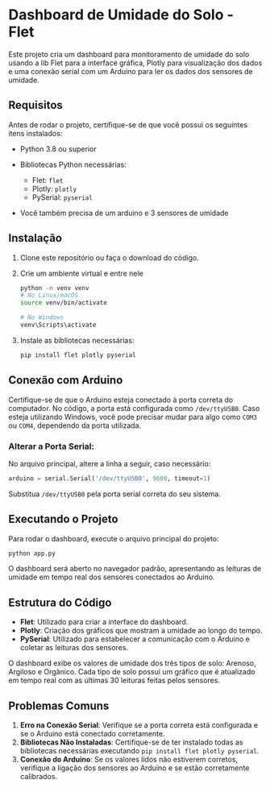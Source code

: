 # Dashboard de Umidade do Solo - Flet

Este projeto cria um dashboard para monitoramento de umidade do solo usando a lib Flet para a interface gráfica, Plotly para visualização dos dados e uma conexão serial com um Arduino para ler os dados dos sensores de umidade.

## Requisitos

Antes de rodar o projeto, certifique-se de que você possui os seguintes itens instalados:

- Python 3.8 ou superior
- Bibliotecas Python necessárias:
  - Flet: `flet`
  - Plotly: `plotly`
  - PySerial: `pyserial`
 
- Você também precisa de um arduino e 3 sensores de umidade

## Instalação

1. Clone este repositório ou faça o download do código.
2. Crie um ambiente virtual e entre nele

   ```sh
   python -m venv venv
   # No Linux/macOS
   source venv/bin/activate
   
   # No Windows
   venv\Scripts\activate
   ```

3. Instale as bibliotecas necessárias:

   ```sh
   pip install flet plotly pyserial
   ```

## Conexão com Arduino

Certifique-se de que o Arduino esteja conectado à porta correta do computador. No código, a porta está configurada como `/dev/ttyUSB0`. Caso esteja utilizando Windows, você pode precisar mudar para algo como `COM3` ou `COM4`, dependendo da porta utilizada.

### Alterar a Porta Serial:

No arquivo principal, altere a linha a seguir, caso necessário:

```python
arduino = serial.Serial('/dev/ttyUSB0', 9600, timeout=1)
```

Substitua `/dev/ttyUSB0` pela porta serial correta do seu sistema.

## Executando o Projeto

Para rodar o dashboard, execute o arquivo principal do projeto:

```sh
python app.py
```

O dashboard será aberto no navegador padrão, apresentando as leituras de umidade em tempo real dos sensores conectados ao Arduino.

## Estrutura do Código

- **Flet**: Utilizado para criar a interface do dashboard.
- **Plotly**: Criação dos gráficos que mostram a umidade ao longo do tempo.
- **PySerial**: Utilizado para estabelecer a comunicação com o Arduino e coletar as leituras dos sensores.

O dashboard exibe os valores de umidade dos três tipos de solo: Arenoso, Argiloso e Orgânico. Cada tipo de solo possui um gráfico que é atualizado em tempo real com as últimas 30 leituras feitas pelos sensores.

## Problemas Comuns

1. **Erro na Conexão Serial**: Verifique se a porta correta está configurada e se o Arduino está conectado corretamente.
2. **Bibliotecas Não Instaladas**: Certifique-se de ter instalado todas as bibliotecas necessárias executando `pip install flet plotly pyserial`.
3. **Conexão do Arduino**: Se os valores lidos não estiverem corretos, verifique a ligação dos sensores ao Arduino e se estão corretamente calibrados.

